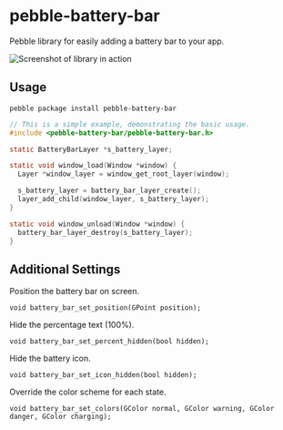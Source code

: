# pebble-battery-bar

Pebble library for easily adding a battery bar to your app.

![Screenshot of library in action](https://raw.githubusercontent.com/orviwan/pebble-battery-bar/master/info/animation.gif)

## Usage

`pebble package install pebble-battery-bar`

````c
// This is a simple example, demonstrating the basic usage.
#include <pebble-battery-bar/pebble-battery-bar.h>

static BatteryBarLayer *s_battery_layer;

static void window_load(Window *window) {
  Layer *window_layer = window_get_root_layer(window);

  s_battery_layer = battery_bar_layer_create();
  layer_add_child(window_layer, s_battery_layer);
}

static void window_unload(Window *window) {
  battery_bar_layer_destroy(s_battery_layer);
}

````

## Additional Settings

Position the battery bar on screen.

    void battery_bar_set_position(GPoint position);

Hide the percentage text (100%).

    void battery_bar_set_percent_hidden(bool hidden);

Hide the battery icon.

    void battery_bar_set_icon_hidden(bool hidden);

Override the color scheme for each state.

    void battery_bar_set_colors(GColor normal, GColor warning, GColor danger, GColor charging);
